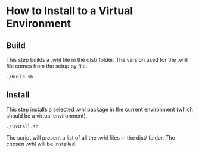 # How to Install to a Virtual Environment
## Build
This step builds a .whl file in the dist/ folder. The version used for the 
.whl file comes from the setup.py file.

```
./build.sh
```

## Install
This step installs a selected .whl package in the current environment (which
should be a virtual environment).

```
./install.sh
```

The script will present a list of all the .whl files in the dist/ folder.
The chosen .whl will be installed.
